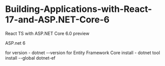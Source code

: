 # Building-Applications-with-React-17-and-ASP.NET-Core-6
React TS with ASP.NET Core 6.0 preview





ASP.net 6

for version - dotnet --version
for Entity Framework Core
install - dotnet tool install --global dotnet-ef
